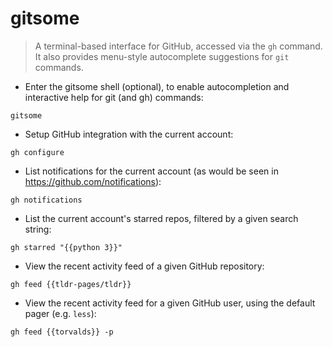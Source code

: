# gitsome

> A terminal-based interface for GitHub, accessed via the `gh` command.
> It also provides menu-style autocomplete suggestions for `git` commands.

- Enter the gitsome shell (optional), to enable autocompletion and interactive help for git (and gh) commands:

`gitsome`

- Setup GitHub integration with the current account:

`gh configure`

- List notifications for the current account (as would be seen in https://github.com/notifications):

`gh notifications`

- List the current account's starred repos, filtered by a given search string:

`gh starred "{{python 3}}"`

- View the recent activity feed of a given GitHub repository:

`gh feed {{tldr-pages/tldr}}`

- View the recent activity feed for a given GitHub user, using the default pager (e.g. `less`):

`gh feed {{torvalds}} -p`
